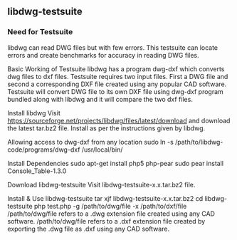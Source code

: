 ## libdwg-testsuite
### Need for Testsuite
libdwg can read DWG files but with few errors. This testsuite can locate errors and create benchmarks for accuracy in reading DWG files.

Basic Working of Testsuite
libdwg has a program dwg-dxf which converts dwg files to dxf files.
Testsuite requires two input files. First a DWG file and second a corresponding DXF file created using any popular CAD software. Testsuite will convert DWG file to its own DXF file using dwg-dxf program bundled along with libdwg and it will compare the two dxf files.

Install libdwg
Visit https://sourceforge.net/projects/libdwg/files/latest/download and download the latest tar.bz2 file.
Install as per the instructions given by libdwg.

Allowing access to dwg-dxf from any location
sudo ln -s /path/to/libdwg-code/programs/dwg-dxf /usr/local/bin/

Install Dependencies
sudo apt-get install php5 php-pear
sudo pear install Console_Table-1.3.0

Download libdwg-testsuite
Visit libdwg-testsuite-x.x.tar.bz2 file.

Install & Use libdwg-testsuite
tar xjf libdwg-testsuite-x.x.tar.bz2
cd libdwg-testsuite
php test.php -g /path/to/dwg/file -x /path/to/dxf/file
/path/to/dwg/file refers to a .dwg extension file created using any CAD software.
/path/to/dwg/file refers to a .dxf extension file created by exporting the .dwg file as .dxf using any CAD software.

